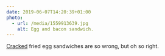 ```yaml
---
date: 2019-06-07T14:20:39+01:00
photo:
  - url: /media/1559913639.jpg
    alt: Egg and bacon sandwich.
---
```

[Cracked](https://www.instagram.com/crackedbrighton/) fried egg sandwiches are so wrong, but oh so right.
